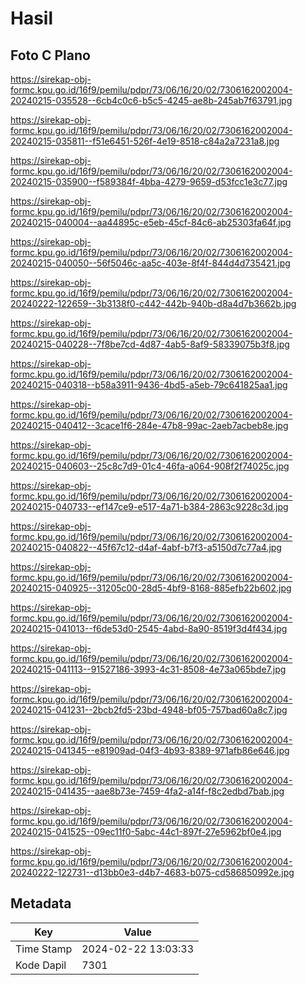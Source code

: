 # Hasil

## Foto C Plano

https://sirekap-obj-formc.kpu.go.id/16f9/pemilu/pdpr/73/06/16/20/02/7306162002004-20240215-035528--6cb4c0c6-b5c5-4245-ae8b-245ab7f63791.jpg

https://sirekap-obj-formc.kpu.go.id/16f9/pemilu/pdpr/73/06/16/20/02/7306162002004-20240215-035811--f51e6451-526f-4e19-8518-c84a2a7231a8.jpg

https://sirekap-obj-formc.kpu.go.id/16f9/pemilu/pdpr/73/06/16/20/02/7306162002004-20240215-035900--f589384f-4bba-4279-9659-d53fcc1e3c77.jpg

https://sirekap-obj-formc.kpu.go.id/16f9/pemilu/pdpr/73/06/16/20/02/7306162002004-20240215-040004--aa44895c-e5eb-45cf-84c6-ab25303fa64f.jpg

https://sirekap-obj-formc.kpu.go.id/16f9/pemilu/pdpr/73/06/16/20/02/7306162002004-20240215-040050--56f5046c-aa5c-403e-8f4f-844d4d735421.jpg

https://sirekap-obj-formc.kpu.go.id/16f9/pemilu/pdpr/73/06/16/20/02/7306162002004-20240222-122659--3b3138f0-c442-442b-940b-d8a4d7b3662b.jpg

https://sirekap-obj-formc.kpu.go.id/16f9/pemilu/pdpr/73/06/16/20/02/7306162002004-20240215-040228--7f8be7cd-4d87-4ab5-8af9-58339075b3f8.jpg

https://sirekap-obj-formc.kpu.go.id/16f9/pemilu/pdpr/73/06/16/20/02/7306162002004-20240215-040318--b58a3911-9436-4bd5-a5eb-79c641825aa1.jpg

https://sirekap-obj-formc.kpu.go.id/16f9/pemilu/pdpr/73/06/16/20/02/7306162002004-20240215-040412--3cace1f6-284e-47b8-99ac-2aeb7acbeb8e.jpg

https://sirekap-obj-formc.kpu.go.id/16f9/pemilu/pdpr/73/06/16/20/02/7306162002004-20240215-040603--25c8c7d9-01c4-46fa-a064-908f2f74025c.jpg

https://sirekap-obj-formc.kpu.go.id/16f9/pemilu/pdpr/73/06/16/20/02/7306162002004-20240215-040733--ef147ce9-e517-4a71-b384-2863c9228c3d.jpg

https://sirekap-obj-formc.kpu.go.id/16f9/pemilu/pdpr/73/06/16/20/02/7306162002004-20240215-040822--45f67c12-d4af-4abf-b7f3-a5150d7c77a4.jpg

https://sirekap-obj-formc.kpu.go.id/16f9/pemilu/pdpr/73/06/16/20/02/7306162002004-20240215-040925--31205c00-28d5-4bf9-8168-885efb22b602.jpg

https://sirekap-obj-formc.kpu.go.id/16f9/pemilu/pdpr/73/06/16/20/02/7306162002004-20240215-041013--f6de53d0-2545-4abd-8a90-8519f3d4f434.jpg

https://sirekap-obj-formc.kpu.go.id/16f9/pemilu/pdpr/73/06/16/20/02/7306162002004-20240215-041113--91527186-3993-4c31-8508-4e73a065bde7.jpg

https://sirekap-obj-formc.kpu.go.id/16f9/pemilu/pdpr/73/06/16/20/02/7306162002004-20240215-041231--2bcb2fd5-23bd-4948-bf05-757bad60a8c7.jpg

https://sirekap-obj-formc.kpu.go.id/16f9/pemilu/pdpr/73/06/16/20/02/7306162002004-20240215-041345--e81909ad-04f3-4b93-8389-971afb86e646.jpg

https://sirekap-obj-formc.kpu.go.id/16f9/pemilu/pdpr/73/06/16/20/02/7306162002004-20240215-041435--aae8b73e-7459-4fa2-a14f-f8c2edbd7bab.jpg

https://sirekap-obj-formc.kpu.go.id/16f9/pemilu/pdpr/73/06/16/20/02/7306162002004-20240215-041525--09ec11f0-5abc-44c1-897f-27e5962bf0e4.jpg

https://sirekap-obj-formc.kpu.go.id/16f9/pemilu/pdpr/73/06/16/20/02/7306162002004-20240222-122731--d13bb0e3-d4b7-4683-b075-cd586850992e.jpg


## Metadata

| Key        | Value               |
| ---------- | ------------------- |
| Time Stamp | 2024-02-22 13:03:33 |
| Kode Dapil | 7301                |



